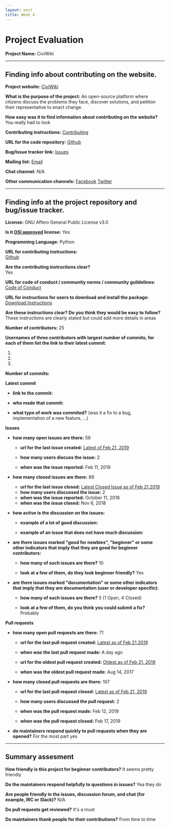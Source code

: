 ```yaml
---
layout: post
title: Week 4
---
```



# Project Evaluation 



__Project Name:__  CiviWiki


---

## Finding info about contributing on the website.


__Project website:__
[CiviWiki](https://www.civiwiki.org)


__What is the purpose of the project:__ An open-source platform where citizens discuss the problems they face, discover solutions, and petition their representative to enact change.


__How easy was it to find information about contributing on the website?__  You really had to look 


__Contributing instructions:__
[Contributing](https://github.com/CiviWiki/OpenCiviWiki/blob/dev/CONTRIBUTING.md)

__URL for the code repository:__
[Github](https://github.com/CiviWiki/OpenCiviWiki)

__Bug/Issue tracker link:__
[Issues](https://github.com/CiviWiki/OpenCiviWiki/issues)

__Mailing list:__
[Email](mitchell@civiwiki.org)

__Chat channel:__ N/A

__Other communication channels:__
[Facebook](https://www.facebook.com/sharer/sharer.php?u=civiwiki.org)
[Twitter](https://twitter.com/share)


---

## Finding info at the project repository and bug/issue tracker.

__License:__ GNU Affero General Public License v3.0

__Is it [OSI approved](https://opensource.org/licenses/alphabetical) license:__ Yes

__Programming Language:__
Python

__URL for contributing instructions:__  
[Github](https://github.com/CiviWiki/OpenCiviWiki/blob/dev/CONTRIBUTING.md)

__Are the contributing instructions clear?__  
Yes


__URL for code of conduct / community norms / community guildelines:__
[Code of Conduct](https://github.com/CiviWiki/OpenCiviWiki/blob/dev/CODE_OF_CONDUCT.md)


__URL for instructions for users to download and install the package:__
[Download Instructions](https://github.com/CiviWiki/OpenCiviWiki/blob/dev/CONTRIBUTING.md)


__Are these instructions clear? Do you think they would be easy to follow?__ These instructions are clearly stated but could add more details in areas


__Number of contributors:__
25

__Usernames of three contributors with largest number of commits; for
each of them list the link to their latest commit__:

1.
2.
3.


__Number of commits:__

__Latest commit__

- __link to the commit:__

- __who made that commit:__

- __what type of work was commited?__ (was it a fix to a bug, implementation of a new feature, ...)


__Issues__

- __how many open issues are there:__ 59

    - __url for the last issue created:__
    [Latest of Feb 21, 2019](https://github.com/CiviWiki/OpenCiviWiki/issues/319)

    - __how many users discuss the issue:__  2
    
    - __when was the issue reported:__ Feb 11, 2019
    

- __how many closed issues are there:__ 89
    - __url for the last issue closed:__
    [Latest Closed Issue as of Feb 21,2019](https://github.com/CiviWiki/OpenCiviWiki/issues/224)
    - __how many users discussed the issue:__ 2
    - __when was the issue reported:__ October 11, 2018
    - __when was the issue closed:__ Nov 6, 2018

- __how active is the discussion on the issues:__ 

    - __example of a lot of good discussion:__ 
    
    - __example of an issue that does not have much discussion:__



- __are there issues marked "good for newbies", "beginner" or some other indicators that imply that they are good for beginner contributors:__

    - __how many of such issues are there?__ 10
    
    - __look at a few of them, do they look beginner friendly?__ Yes



- __are there issues marked "documentation" or some other indicators that imply that they are documentation (user or developer specific):__

    - __how many of such issues are there?__ 5 (1 Open, 4 Closed)
    
    - __look at a few of them, do you think you could submit a fix?__ Probably



__Pull requests__

- __how many open pull requests are there:__ 71

    - __url for the last pull request created:__ 
    [Latest as of Feb 21,2019](https://github.com/CiviWiki/OpenCiviWiki/pull/326)
    
    - __when was the last pull request made:__ A day ago

    - __url for the oldest pull request created:__
    [Oldest as of Feb 21, 2019](https://github.com/CiviWiki/OpenCiviWiki/pull/27)
    
    - __when was the oldest pull request made:__ Aug 14, 2017

- __how many closed pull requests are there:__ 107

    - __url for the last pull request closed:__
    [Latest as of Feb 21, 2019](https://github.com/CiviWiki/OpenCiviWiki/pull/320)
    
    - __how many users discussed the pull request:__ 2
    
    - __when was the pull request made:__ Feb 12, 2019
    
    - __when was the pull request closed:__ Feb 17, 2019
    

- __do maintainers respond quickly to pull requests when they are opened?__  For the most part yes




---


## Summary assesment
__How friendly is this project for beginner contributors?__ It seems pretty friendly 


__Do the maintainers respond helpfully to questions in issues?__ 
Yea they do

__Are people friendly in the issues, discussion forum, and chat (for example, IRC or Slack)?__
N/A


__Do pull requests get reviewed?__ It's a must



__Do maintainers thank people for their contributions?__  From time to time
